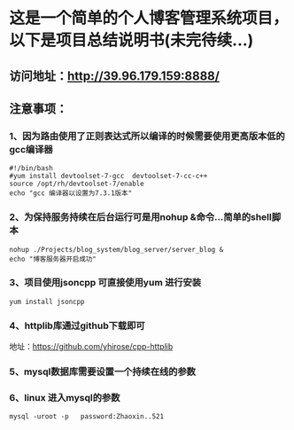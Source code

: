 # 这是一个简单的个人博客管理系统项目，以下是项目总结说明书(未完待续...)

## 访问地址：http://39.96.179.159:8888/

## 注意事项：
### 1、因为路由使用了正则表达式所以编译的时候需要使用更高版本低的gcc编译器
```
#!/bin/bash    
#yum install devtoolset-7-gcc  devtoolset-7-cc-c++  
source /opt/rh/devtoolset-7/enable                                                                                               
echo "gcc 编译器以设置为7.3.1版本"
```
### 2、为保持服务持续在后台运行可是用nohup &命令...简单的shell脚本
```
nohup ./Projects/blog_system/blog_server/server_blog &
echo "博客服务器开启成功"
```

### 3、项目使用jsoncpp 可直接使用yum 进行安装
``` yum install jsoncpp ```

### 4、httplib库通过github下载即可
地址：https://github.com/yhirose/cpp-httplib

### 5、mysql数据库需要设置一个持续在线的参数

### 6、linux 进入mysql的参数
```mysql -uroot -p   password:Zhaoxin..521```

